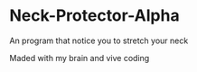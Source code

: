 # Neck-Protector-Alpha
An program that notice you to stretch your neck

Maded with my brain and vive coding
